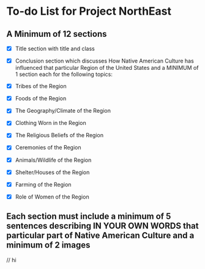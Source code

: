 # To-do List for Project NorthEast
## A Minimum of 12 sections
- [x] Title section with title and class
- [x] Conclusion section which discusses How Native American Culture has influenced that particular Region of the United States and a MINIMUM of 1 section each for the following topics:

- [x] Tribes of the Region
- [x] Foods of the Region
- [x] The Geography/Climate of the Region
- [x] Clothing Worn in the Region
- [x] The Religious Beliefs of the Region
- [x] Ceremonies of the Region
- [x] Animals/Wildlife of the Region
- [x] Shelter/Houses of the Region
- [x] Farming of the Region
- [x] Role of Women of the Region

## Each section must include a minimum of 5 sentences describing  IN YOUR OWN WORDS that particular part of Native American Culture and a minimum of 2 images
// hi
